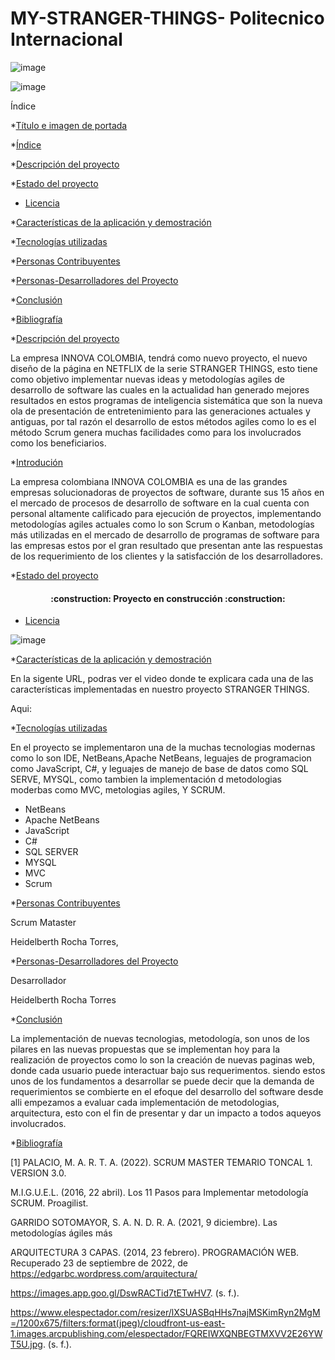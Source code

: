# MY-STRANGER-THINGS- Politecnico Internacional 

 ![image](https://user-images.githubusercontent.com/112735999/191873810-c02df3f4-c937-4b1e-b143-f95acce28b09.png)
 
![image](https://user-images.githubusercontent.com/112735999/191872746-a5b02b02-a98d-4cc2-8233-703096268f14.png)

  
Índice

*[Título e imagen de portada](#Título-e-imagen-de-portada)

*[Índice](#índice)

*[Descripción del proyecto](#descripción-del-proyecto)

*[Estado del proyecto](#Estado-del-proyecto)

* [Licencia](#licencia)

*[Características de la aplicación y demostración](#Características-de-la-aplicación-y-demostración)

*[Tecnologías utilizadas](#tecnologías-utilizadas)

*[Personas Contribuyentes](#personas-contribuyentes)

*[Personas-Desarrolladores del Proyecto](#personas-desarrolladores)

*[Conclusión](#conclusión)

*[Bibliografía](#bibliografía)




*[Descripción del proyecto](#descripción-del-proyecto)

La empresa INNOVA COLOMBIA, tendrá como nuevo proyecto, el nuevo diseño de la página en NETFLIX de la serie STRANGER THINGS, esto tiene como objetivo implementar nuevas ideas y metodologías agiles de desarrollo de software las cuales en la actualidad han generado mejores resultados en estos programas de inteligencia sistemática que son la nueva ola de presentación de entretenimiento para las generaciones actuales y antiguas, por tal razón el desarrollo de estos métodos agiles como lo es el método Scrum genera muchas facilidades como para los involucrados como los beneficiarios.


*[Introdución](#introducción)

La empresa colombiana INNOVA COLOMBIA es una de las grandes empresas solucionadoras de proyectos de software, durante sus 15 años en el mercado de procesos de desarrollo de software en la cual cuenta con personal altamente calificado para ejecución de proyectos, implementando metodologías agiles actuales como lo son Scrum o Kanban, metodologías más utilizadas en el mercado de desarrollo de programas de software para las empresas estos por el gran resultado que presentan ante las respuestas de los requerimiento de los clientes y la satisfacción de los desarrolladores.


*[Estado del proyecto](#Estado-del-proyecto)
 
<h4 align="center">
:construction: Proyecto en construcción :construction:
</h4>

* [Licencia](#licencia)

![image](https://user-images.githubusercontent.com/112735999/191873204-a43f0f6e-ef72-4f2c-bc9c-b315298a49e1.png)


*[Características de la aplicación y demostración](#Características-de-la-aplicación-y-demostración)

En la sigente URL, podras ver el video donde te explicara  cada una de las características implementadas en nuestro proyecto STRANGER THINGS.

Aqui:



*[Tecnologías utilizadas](#tecnologías-utilizadas)

En el proyecto se implementaron una de la muchas tecnologias modernas como lo son IDE,  NetBeans,Apache NetBeans, leguajes de programacion como JavaScript, C#, y leguajes de manejo de base de datos como SQL SERVE, MYSQL, como tambien la implementación d metodologias moderbas como MVC, metologias agiles, Y SCRUM.

* NetBeans
* Apache NetBeans
* JavaScript
* C#
* SQL SERVER
* MYSQL
* MVC
* Scrum


*[Personas Contribuyentes](#personas-contribuyentes)

Scrum Mataster

Heidelberth Rocha Torres, 

*[Personas-Desarrolladores del Proyecto](#personas-desarrolladores)

Desarrollador 

Heidelberth Rocha Torres

*[Conclusión](#conclusión)

La implementación de nuevas tecnologias, metodología, son unos de los pilares en las nuevas propuestas que se implementan hoy para la realización de proyectos como lo son la creación de nuevas paginas web, donde cada usuario puede interactuar bajo sus requerimentos. siendo estos unos de los fundamentos a desarrollar se puede decir que la demanda de requerimientos se combierte en el efoque del desarrollo del software desde alli empezamos a evaluar cada implementación de metodologias, arquitectura, esto con el fin de presentar y dar un impacto a todos aqueyos involucrados.

*[Bibliografía](#bibliografía)

[1] PALACIO, M. A. R. T. A. (2022). SCRUM MASTER TEMARIO TONCAL 1. VERSION 3.0.


M.I.G.U.E.L. (2016, 22 abril). Los 11
Pasos para Implementar metodología SCRUM. Proagilist.


GARRIDO SOTOMAYOR, S. A. N. D. R.
A.	(2021, 9 diciembre). Las metodologías ágiles más


ARQUITECTURA 3 CAPAS. (2014, 23 febrero). PROGRAMACIÓN WEB. Recuperado 23 de septiembre de 2022, de https://edgarbc.wordpress.com/arquitectura/

https://images.app.goo.gl/DswRACTid7tETwHV7. (s. f.).


https://www.elespectador.com/resizer/lXSUASBqHHs7najMSKimRyn2MgM=/1200x675/filters:format(jpeg)/cloudfront-us-east-1.images.arcpublishing.com/elespectador/FQREIWXQNBEGTMXVV2E26YWT5U.jpg. (s. f.).
